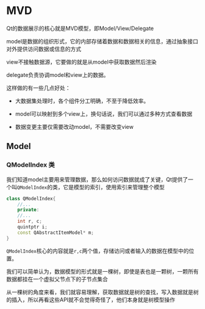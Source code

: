 # MVD

Qt的数据展示的核心就是MVD模型，即Model/View/Delegate

model是数据的组织形式，它的内部存储着数据和数据相关的信息，通过抽象接口对外提供访问数据或信息的方式

view不接触数据源，它要做的就是从model中获取数据然后渲染

delegate负责协调model和view上的数据。

这样做的有一些几点好处：

* 大数据集处理时，各个组件分工明确，不至于降低效率。

* model可以映射到多个view上，换句话说，我们可以通过多种方式查看数据

* 数据变更主要仅需要改动model，不需要改变view

## Model

### QModelIndex 类

我们知道model主要用来管理数据，那么如何访问数据就成了关键，Qt提供了一个叫`QModelIndex`的类，它是模型的索引，使用索引来管理整个模型

```c++
class QModelIndex{
    //...
    private:
    //...
    int r, c;
    quintptr i;
    const QAbstractItemModel* m;
}
```

`QModelIndex`核心的内容就是`r,c`两个值，存储访问或者输入的数据在模型中的位置。

我们可以简单认为，数据模型的形式就是一棵树，即使是表也是一颗树，一颗所有数据都挂在一个虚拟父节点下的子节点集合

从一棵树的角度来看，我们就容易理解，获取数据就是树的查找，写入数据就是树的插入，所以再看这些API就不会觉得奇怪了，他们本身就是树模型操作
